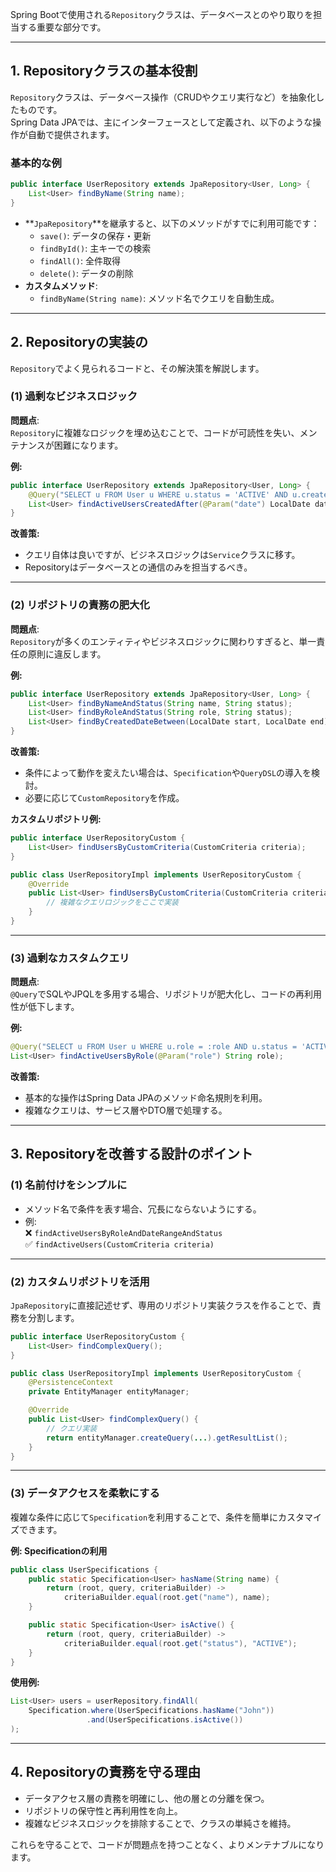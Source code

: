 Spring Bootで使用される`Repository`クラスは、データベースとのやり取りを担当する重要な部分です。  


---

## **1. Repositoryクラスの基本役割**
`Repository`クラスは、データベース操作（CRUDやクエリ実行など）を抽象化したものです。  
Spring Data JPAでは、主にインターフェースとして定義され、以下のような操作が自動で提供されます。

### **基本的な例**
```java
public interface UserRepository extends JpaRepository<User, Long> {
    List<User> findByName(String name);
}
```

- **`JpaRepository`**を継承すると、以下のメソッドがすでに利用可能です：
  - `save()`: データの保存・更新
  - `findById()`: 主キーでの検索
  - `findAll()`: 全件取得
  - `delete()`: データの削除
- **カスタムメソッド**:
  - `findByName(String name)`: メソッド名でクエリを自動生成。

---

## **2. Repositoryの実装の**
`Repository`でよく見られるコードと、その解決策を解説します。

### **(1) 過剰なビジネスロジック**
**問題点**:  
`Repository`に複雑なロジックを埋め込むことで、コードが可読性を失い、メンテナンスが困難になります。

**例:**
```java
public interface UserRepository extends JpaRepository<User, Long> {
    @Query("SELECT u FROM User u WHERE u.status = 'ACTIVE' AND u.createdDate > :date")
    List<User> findActiveUsersCreatedAfter(@Param("date") LocalDate date);
}
```

**改善策:**
- クエリ自体は良いですが、ビジネスロジックは`Service`クラスに移す。
- Repositoryはデータベースとの通信のみを担当するべき。

---

### **(2) リポジトリの責務の肥大化**
**問題点**:  
`Repository`が多くのエンティティやビジネスロジックに関わりすぎると、単一責任の原則に違反します。

**例:**
```java
public interface UserRepository extends JpaRepository<User, Long> {
    List<User> findByNameAndStatus(String name, String status);
    List<User> findByRoleAndStatus(String role, String status);
    List<User> findByCreatedDateBetween(LocalDate start, LocalDate end);
}
```

**改善策:**
- 条件によって動作を変えたい場合は、`Specification`や`QueryDSL`の導入を検討。
- 必要に応じて`CustomRepository`を作成。

**カスタムリポジトリ例:**
```java
public interface UserRepositoryCustom {
    List<User> findUsersByCustomCriteria(CustomCriteria criteria);
}
```

```java
public class UserRepositoryImpl implements UserRepositoryCustom {
    @Override
    public List<User> findUsersByCustomCriteria(CustomCriteria criteria) {
        // 複雑なクエリロジックをここで実装
    }
}
```

---

### **(3) 過剰なカスタムクエリ**
**問題点**:  
`@Query`でSQLやJPQLを多用する場合、リポジトリが肥大化し、コードの再利用性が低下します。

**例:**
```java
@Query("SELECT u FROM User u WHERE u.role = :role AND u.status = 'ACTIVE'")
List<User> findActiveUsersByRole(@Param("role") String role);
```

**改善策:**
- 基本的な操作はSpring Data JPAのメソッド命名規則を利用。
- 複雑なクエリは、サービス層やDTO層で処理する。

---

## **3. Repositoryを改善する設計のポイント**

### **(1) 名前付けをシンプルに**
- メソッド名で条件を表す場合、冗長にならないようにする。
- 例:  
  ❌ `findActiveUsersByRoleAndDateRangeAndStatus`  
  ✅ `findActiveUsers(CustomCriteria criteria)`

---

### **(2) カスタムリポジトリを活用**
`JpaRepository`に直接記述せず、専用のリポジトリ実装クラスを作ることで、責務を分割します。

```java
public interface UserRepositoryCustom {
    List<User> findComplexQuery();
}

public class UserRepositoryImpl implements UserRepositoryCustom {
    @PersistenceContext
    private EntityManager entityManager;

    @Override
    public List<User> findComplexQuery() {
        // クエリ実装
        return entityManager.createQuery(...).getResultList();
    }
}
```

---

### **(3) データアクセスを柔軟にする**
複雑な条件に応じて`Specification`を利用することで、条件を簡単にカスタマイズできます。

**例: Specificationの利用**
```java
public class UserSpecifications {
    public static Specification<User> hasName(String name) {
        return (root, query, criteriaBuilder) ->
            criteriaBuilder.equal(root.get("name"), name);
    }

    public static Specification<User> isActive() {
        return (root, query, criteriaBuilder) ->
            criteriaBuilder.equal(root.get("status"), "ACTIVE");
    }
}
```

**使用例:**
```java
List<User> users = userRepository.findAll(
    Specification.where(UserSpecifications.hasName("John"))
                 .and(UserSpecifications.isActive())
);
```

---

## **4. Repositoryの責務を守る理由**
- データアクセス層の責務を明確にし、他の層との分離を保つ。
- リポジトリの保守性と再利用性を向上。
- 複雑なビジネスロジックを排除することで、クラスの単純さを維持。

これらを守ることで、コードが問題点を持つことなく、よりメンテナブルになります。
